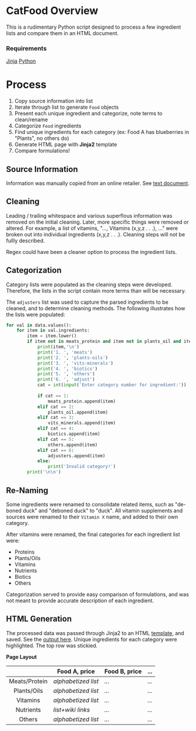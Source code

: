 # CatFood Overview

This is a rudimentary Python script designed to process a few ingredient lists and compare them in an HTML document.

### Requirements

[Jinja](https://jinja.palletsprojects.com/)
[Python](https://www.python.org/)

# Process

  1. Copy source information into list
  2. Iterate through list to generate `Food` objects
  3. Present each unique ingredient and categorize, note terms to clean/rename
  4. Categorize `Food` ingredients
  5. Find unique ingredients for each category (ex: Food A has blueberries in "Plants", no others do)
  6. Generate HTML page with **Jinja2** template
  7. Compare formulations!
  
## Source Information

Information was manually copied from an online retailer. See [text document](/source_info.txt).

## Cleaning

Leading / trailing whitespace and various superflous information was removed on the initial cleaning.
Later, more specific things were removed or altered. For example, a list of vitamins, "..., Vitamins (x,y,z . . .), ..."
were broken out into individual ingredients (x,y,z . . .). Cleaning steps will not be fullly described.

Regex could have been a cleaner option to process the ingredient lists.

## Categorization

Category lists were populated as the cleaning steps were developed. 
Therefore, the lists in the script contain more terms than will be necessary.

The `adjusters` list was used to capture the parsed ingredients to be cleaned, and to determine cleaning methods.
The following illustrates how the lists were populated:

```python
for val in data.values():
    for item in val.ingredients:
        item = item.lower()
        if item not in meats_protein and item not in plants_oil and item not in vits_minerals and item not in biotics and item not in others and item not in adjusters:
            print(item,'\n')
            print('1. ', 'meats')
            print('2. ', 'plants-oils')
            print('3. ', 'vits-minerals')
            print('4. ', 'biotics')
            print('5. ', 'others')
            print('6. ', 'adjust')
            cat = int(input('Enter category number for ingredient:'))
            
            if cat == 1:
                meats_protein.append(item)
            elif cat == 2:
                plants_oil.append(item)
            elif cat == 3:
                vits_minerals.append(item)
            elif cat == 4:
                biotics.append(item)
            elif cat == 5:
                others.append(item)
            elif cat == 6:
                adjusters.append(item)
            else:
                print('Invalid category!')
        print('\n\n')
```


## Re-Naming

Some ingredients were renamed to consolidate related items, such as "de-boned duck" and "deboned duck" to "duck".
All vitamin supplements and sources were renamed to their `Vitamin X` name, and added to their own category.

After vitamins were renamed, the final categories for each ingredient list were:
  * Proteins
  * Plants/Oils
  * Vitamins
  * Nutrients
  * Biotics
  * Others
  
Categorization served to provide easy comparison of formulations, and 
was not meant to provide accurate description of each ingredient.
  
## HTML Generation

The processed data was passed through Jinja2 to an HTML [template](/templates/catfood.html), and saved. 
See the [output here](/example.html). Unique ingredients for each category were highlighted. The top row was stickied.

**Page Layout**

|  | Food A, price | Food B, price |  ... |
| :----: | --- | --- | --- |
| Meats/Protein | *alphabetized list* | *...* | *...* |
| Plants/Oils | *alphabetized list* | *...* | *...* |
| Vitamins | *alphabetized list* | *...* | *...* |
| Nutrients | *list+wiki links* | *...* | *...* |
| Others | *alphabetized list* | *...* | *...* |

